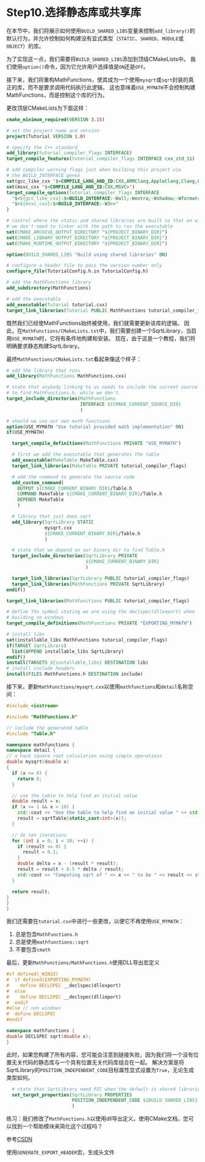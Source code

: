 # Step10.选择静态库或共享库

在本节中，我们将展示如何使用`BUILD_SHARED_LIBS`变量来控制`add_library()`的默认行为，并允许控制如何构建没有显式类型（`STATIC`、`SHARED`、`MODULE`或`OBJECT`）的库。

为了实现这一点，我们需要将`BUILD_SHARED_LIBS`添加到顶级CMakeLists中。
我们使用`option()`命令，因为它允许用户选择值是`ON`还是`OFF`。

接下来，我们将重构MathFunctions，使其成为一个使用`mysqrt`或`sqrt`封装的真正的库，而不是要求调用代码执行此逻辑。
这也意味着`USE_MYMATH`不会控制构建MathFunctions，而是控制这个库的行为。

更改顶层CMakeLists为下面这样：

```cmake
cmake_minimum_required(VERSION 3.15)

# set the project name and version
project(Tutorial VERSION 1.0)

# specify the C++ standard
add_library(tutorial_compiler_flags INTERFACE)
target_compile_features(tutorial_compiler_flags INTERFACE cxx_std_11)

# add compiler warning flags just when building this project via
# the BUILD_INTERFACE genex
set(gcc_like_cxx "$<COMPILE_LANG_AND_ID:CXX,ARMClang,AppleClang,Clang,GNU,LCC>")
set(msvc_cxx "$<COMPILE_LANG_AND_ID:CXX,MSVC>")
target_compile_options(tutorial_compiler_flags INTERFACE
  "$<${gcc_like_cxx}:$<BUILD_INTERFACE:-Wall;-Wextra;-Wshadow;-Wformat=2;-Wunused>>"
  "$<${msvc_cxx}:$<BUILD_INTERFACE:-W3>>"
)

# control where the static and shared libraries are built so that on windows
# we don't need to tinker with the path to run the executable
set(CMAKE_ARCHIVE_OUTPUT_DIRECTORY "${PROJECT_BINARY_DIR}")
set(CMAKE_LIBRARY_OUTPUT_DIRECTORY "${PROJECT_BINARY_DIR}")
set(CMAKE_RUNTIME_OUTPUT_DIRECTORY "${PROJECT_BINARY_DIR}")

option(BUILD_SHARED_LIBS "Build using shared libraries" ON)

# configure a header file to pass the version number only
configure_file(TutorialConfig.h.in TutorialConfig.h)

# add the MathFunctions library
add_subdirectory(MathFunctions)

# add the executable
add_executable(Tutorial tutorial.cxx)
target_link_libraries(Tutorial PUBLIC MathFunctions tutorial_compiler_flags)

```

既然我们已经使MathFunctions始终被使用，我们就需要更新该库的逻辑。
因此，在`MathFunctions/CMakeLists.txt`中，我们需要创建一个SqrtLibrary，当启用`USE_MYMATH`时，它将有条件地构建和安装。
现在，由于这是一个教程，我们将明确要求静态构建SqrtLibrary。

最终`MathFunctions/CMakeLists.txt`看起来像这个样子：

```cmake
# add the library that runs
add_library(MathFunctions MathFunctions.cxx)

# state that anybody linking to us needs to include the current source dir
# to find MathFunctions.h, while we don't.
target_include_directories(MathFunctions
                           INTERFACE ${CMAKE_CURRENT_SOURCE_DIR}
                           )

# should we use our own math functions
option(USE_MYMATH "Use tutorial provided math implementation" ON)
if(USE_MYMATH)

  target_compile_definitions(MathFunctions PRIVATE "USE_MYMATH")

  # first we add the executable that generates the table
  add_executable(MakeTable MakeTable.cxx)
  target_link_libraries(MakeTable PRIVATE tutorial_compiler_flags)

  # add the command to generate the source code
  add_custom_command(
    OUTPUT ${CMAKE_CURRENT_BINARY_DIR}/Table.h
    COMMAND MakeTable ${CMAKE_CURRENT_BINARY_DIR}/Table.h
    DEPENDS MakeTable
    )

  # library that just does sqrt
  add_library(SqrtLibrary STATIC
              mysqrt.cxx
              ${CMAKE_CURRENT_BINARY_DIR}/Table.h
              )

  # state that we depend on our binary dir to find Table.h
  target_include_directories(SqrtLibrary PRIVATE
                             ${CMAKE_CURRENT_BINARY_DIR}
                             )

  target_link_libraries(SqrtLibrary PUBLIC tutorial_compiler_flags)
  target_link_libraries(MathFunctions PRIVATE SqrtLibrary)
endif()

target_link_libraries(MathFunctions PUBLIC tutorial_compiler_flags)

# define the symbol stating we are using the declspec(dllexport) when
# building on windows
target_compile_definitions(MathFunctions PRIVATE "EXPORTING_MYMATH")

# install libs
set(installable_libs MathFunctions tutorial_compiler_flags)
if(TARGET SqrtLibrary)
  list(APPEND installable_libs SqrtLibrary)
endif()
install(TARGETS ${installable_libs} DESTINATION lib)
# install include headers
install(FILES MathFunctions.h DESTINATION include)

```

接下来，更新`MathFunctions/mysqrt.cxx`以使用`mathfunctions`和`detail`名称空间：

```c++
#include <iostream>

#include "MathFunctions.h"

// include the generated table
#include "Table.h"

namespace mathfunctions {
namespace detail {
// a hack square root calculation using simple operations
double mysqrt(double x)
{
  if (x <= 0) {
    return 0;
  }

  // use the table to help find an initial value
  double result = x;
  if (x >= 1 && x < 10) {
    std::cout << "Use the table to help find an initial value " << std::endl;
    result = sqrtTable[static_cast<int>(x)];
  }

  // do ten iterations
  for (int i = 0; i < 10; ++i) {
    if (result <= 0) {
      result = 0.1;
    }
    double delta = x - (result * result);
    result = result + 0.5 * delta / result;
    std::cout << "Computing sqrt of " << x << " to be " << result << std::endl;
  }

  return result;
}
}
}

```

我们还需要在`tutorial.cxx`中进行一些更改，以便它不再使用`USE_MYMATH`：

1. 总是包含`MathFunctions.h`
2. 总是使用`mathfunctions::sqrt`
3. 不要包含`cmath`

最后，更新`MathFunctions/MathFunctions.h`使用DLL导出宏定义

```c++
#if defined(_WIN32)
#  if defined(EXPORTING_MYMATH)
#    define DECLSPEC __declspec(dllexport)
#  else
#    define DECLSPEC __declspec(dllimport)
#  endif
#else // non windows
#  define DECLSPEC
#endif

namespace mathfunctions {
double DECLSPEC sqrt(double x);
}

```

此时，如果您构建了所有内容，您可能会注意到链接失败，因为我们将一个没有位置无关代码的静态库与一个具有位置无关代码库组合在一起。
解决方案是将SqrtLibrary的`POSITION_INDEPENDENT_CODE`目标属性显式设置为`True`，无论生成类型如何。

```cmake
  # state that SqrtLibrary need PIC when the default is shared libraries
  set_target_properties(SqrtLibrary PROPERTIES
                        POSITION_INDEPENDENT_CODE ${BUILD_SHARED_LIBS}
                        )

```

练习：我们修改了`MathFunctions.h`以使用dll导出定义。使用CMake文档，您可以找到一个帮助模块来简化这个过程吗？

参考[CSDN](https://blog.csdn.net/LaineGates/article/details/83899961)

使用`GENERATE_EXPORT_HEADER`宏，生成头文件




